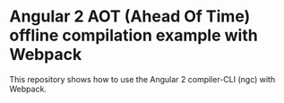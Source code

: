 # Angular 2 AOT (Ahead Of Time) offline compilation example with Webpack

This repository shows how to use the Angular 2 compiler-CLI (ngc) with Webpack.

<!--### Starting the application-->

<!--### Known issues-->
